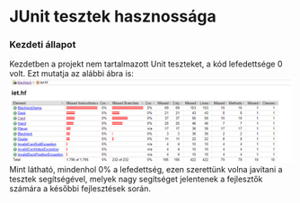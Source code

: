 # JUnit tesztek hasznossága

### Kezdeti állapot
Kezdetben a projekt nem tartalmazott Unit teszteket, a kód lefedettsége 0 volt. Ezt mutatja
az alábbi ábra is:
![](1.png) \
Mint látható, mindenhol 0% a lefedettség, ezen szerettünk volna javítani a tesztek segítségével, melyek
nagy segítséget jelentenek a fejlesztők számára a későbbi fejlesztések során.
